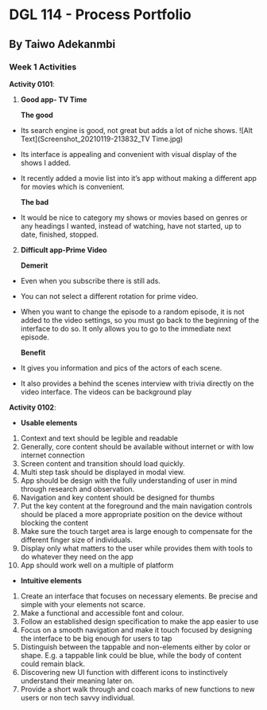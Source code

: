 # DGL 114 - Process Portfolio
## By Taiwo Adekanmbi

### Week 1 Activities
**Activity 0101**:
1. **Good app- TV Time**

    **The good**

 - Its search engine is good, not great but adds a lot of niche shows.
 ![Alt Text](Screenshot_20210119-213832_TV Time.jpg)
- Its interface is appealing and convenient with visual display of the shows I added.
 
- It recently added a movie list into it’s app without making a different app for movies which is convenient.  
 
    **The bad**

- It would be nice to category my shows or movies based on genres or any headings I wanted, instead of watching, have not started, up to date, finished, stopped.


2. **Difficult app-Prime Video**

    **Demerit**
- Even when you subscribe there is still ads.
- You can not select a different rotation for prime video.
 
- When you want to change the episode to a random episode, it is not added to the video settings, so you must go back to the beginning of the interface to do so. It only allows you to go to the immediate next episode.
 
    **Benefit**
- It gives you information and pics of the actors of each scene.
 
- It also provides a behind the scenes interview with trivia directly on the video interface.
The videos can be background play



**Activity 0102**:

- **Usable elements**
1.	Context and text should be legible and readable
2.	Generally, core content should be available without internet or with low internet connection 
3.	Screen content and transition should load quickly.
4.	Multi step task should be displayed in modal view.
5.	App should be design with the fully understanding of user in mind through research and observation.
6.	Navigation and key content should be designed for thumbs
7.	Put the key content at the foreground and the main navigation controls should be placed a more appropriate position on the device without blocking the content
8.	Make sure the touch target area is large enough to compensate for the different finger size of individuals.
9.	Display only what matters to the user while provides them with tools to do whatever they need on the app
10.	App should work well on a multiple of platform

- **Intuitive elements**
1.	Create an interface that focuses on necessary elements. Be precise and simple with your elements not scarce.
2.	Make a functional and accessible font and colour.
3.	Follow an established design specification to make the app easier to use
4.	Focus on a smooth navigation and make it touch focused by designing the interface to be big enough for users to tap
5.	Distinguish between the tappable and non-elements either by color or shape. E.g. a tappable link could be blue, while the body of content could remain black.
6.	Discovering new UI function with different icons to instinctively understand their meaning later on.
7.	Provide a short walk through and coach marks of new functions to new users or non tech savvy individual. 

